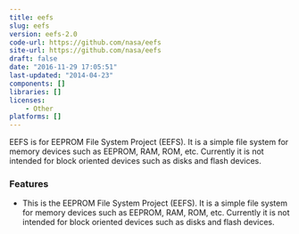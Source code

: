 ```yaml
---
title: eefs
slug: eefs
version: eefs-2.0
code-url: https://github.com/nasa/eefs
site-url: https://github.com/nasa/eefs
draft: false
date: "2016-11-29 17:05:51"
last-updated: "2014-04-23"
components: []
libraries: []
licenses:
    - Other
platforms: []
---
```

EEFS is for EEPROM File System Project (EEFS). It is a simple file system for memory devices such as EEPROM, RAM, ROM, etc. Currently it is not intended for block oriented devices such as disks and flash devices.

<!--more-->

### Features
- This is the EEPROM File System Project (EEFS). It is a simple file system for memory devices such as EEPROM, RAM, ROM, etc. Currently it is not intended for block oriented devices such as disks and flash devices.
